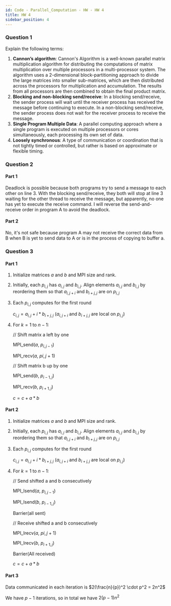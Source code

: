 ```yaml
---
id: Code - Parallel_Computation - HW - HW 4
title: HW 4
sidebar_position: 4
---
```


### Question 1

Explain the following terms:

1. **Cannon’s algorithm**: Cannon's Algorithm is a well-known parallel matrix multiplication algorithm for distributing the computations of matrix multiplication over multiple processors in a multi-processor system. The algorithm uses a 2-dimensional block-partitioning approach to divide the large matrices into smaller sub-matrices, which are then distributed across the processors for multiplication and accumulation. The results from all processors are then combined to obtain the final product matrix.
2. **Blocking and non-blocking send/receive**: In a blocking send/receive, the sender process will wait until the receiver process has received the message before continuing to execute. In a non-blocking send/receive, the sender process does not wait for the receiver process to receive the message.
3. **Single Program Multiple Data**: A parallel computing approach where a single program is executed on multiple processors or cores simultaneously, each processing its own set of data.
4. **Loosely synchronous**: A type of communication or coordination that is not tightly timed or controlled, but rather is based on approximate or flexible timing.

### Question 2

#### Part 1

Deadlock is possible because both programs try to send a message to each other on line 3. With the blocking send/receive, they both will stop at line 3 waiting for the other thread to receive the message, but apparently, no one has yet to execute the receive command. I will reverse the send-and-receive order in program A to avoid the deadlock.

#### Part 2

No, it's not safe because program A may not receive the correct data from B when B is yet to send data to A or is in the process of copying to buffer a.

### Question 3

#### Part 1

1. Initialize matrices $a$ and $b$ and MPI size and rank.

2. Initially, each $p_{i,j}$ has $a_{i,j}$ and $b_{i,j}$. Align elements $a_{i,j}$ and $b_{i,j}$ by reordering them so that $a_{i,j+i}$ and $b_{i+j,j}$ are on $p_{i,j}$

3. Each $p_{i,j}$ computes for the first round

    $c_{i,j} = a_{i,j}+i * b_{i+j,j}$ ($a_{i,j+i}$ and $b_{i+j,j}$ are local on $p_{i,j}$)

4. For $k = 1$ to $n-1$:
    
    // Shift matrix a left by one

    MPI\_send($a$, $p_{i,j-1}$)

    MPI\_recv($a$, $pi,j+1$)

    // Shift matrix b up by one

    MPI\_send($b$, $p_{i-1,j}$)

    MPI\_recv($b$, $p_{i+1,j}$)

    $c = c + a*b$

#### Part 2

1. Initialize matrices $a$ and $b$ and MPI size and rank.

2. Initially, each $p_{i,j}$ has $a_{i,j}$ and $b_{i,j}$. Align elements $a_{i,j}$ and $b_{i,j}$ by reordering them so that $a_{i,j+i}$ and $b_{i+j,j}$ are on $p_{i,j}$

3. Each $p_{i,j}$ computes for the first round

    $c_{i,j} = a_{i,j}+i * b_{i+j,j}$ ($a_{i,j+i}$ and $b_{i+j,j}$ are local on $p_{i,j}$)
    
4. For $k = 1$ to $n-1$:
    
    // Send shifted a and b consecutively

    MPI\_Isend($a$, $p_{i,j-1}$)

    MPI\_Isend($b$, $p_{i-1,j}$)

    Barrier(all sent)

    // Receive shifted a and b consecutively

    MPI\_Irecv($a$, $pi,j+1$)

    MPI\_Irecv($b$, $p_{i+1,j}$)

    Barrier(All received)

    $c = c + a*b$

#### Part 3

Data communicated in each iteration is $2(\frac{n}{p})^2 \cdot p^2 = 2n^2$

We have $p-1$ iterations, so in total we have $2(p-1)n^2$
